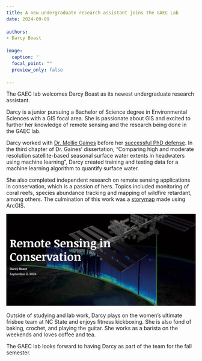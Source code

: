 ```yaml
---
title: A new undergraduate research assistant joins the GAEC Lab
date: 2024-09-09

authors:
- Darcy Boast

image:
  caption: ''
  focal_point: ""
  preview_only: false

---
```


The GAEC lab welcomes Darcy Boast as its newest undergraduate research assistant.  

<!--more-->

Darcy is a junior pursuing a Bachelor of Science degree in Environmental Sciences with a GIS focal area. She is passionate about GIS and excited to further her knowledge of remote sensing and the research being done in the GAEC lab. 

Darcy worked with <a href = "https://gaec-lab.netlify.app/author/mollie-d.-gaines/"> Dr. Mollie Gaines</a> before her <a href = "https://gaec-lab.netlify.app/post/24-07-01-mollie-pass/"> successful PhD defense</a>. In the third chapter of Dr. Gaines’ dissertation, “Comparing high and moderate resolution satellite-based seasonal surface water extents in headwaters using machine learning”, Darcy created training and testing data for a machine learning algorithm to quantify surface water. 

She also completed independent research on remote sensing applications in conservation, which is a passion of hers. Topics included monitoring of coral reefs, species abundance tracking and mapping of wildfire retardant, among others. The culmination of this work was a <a href = "https://arcg.is/0XGfGa0"> storymap</a> made using ArcGIS. 

<img src="storymap.jpg" alt="image is not available">

Outside of studying and lab work, Darcy plays on the women’s ultimate frisbee team at NC State and enjoys fitness kickboxing. She is also fond of baking, crochet, and playing the guitar. She works as a barista on the weekends and loves coffee and tea. 

The GAEC lab looks forward to having Darcy as part of the team for the fall semester.  


<!-- ## Social Media Buzz:
<blockquote class="twitter-tweet"><p lang="en" dir="ltr">Super proud of my lab&#39;s Ph.D. students presenting at the <a href="https://twitter.com/NCStateCNR?ref_src=twsrc%5Etfw">@NCStateCNR</a> graduate research symposium, on <a href="https://twitter.com/hashtag/floods?src=hash&amp;ref_src=twsrc%5Etfw">#floods</a>, how future climate and land use change scenarios will impact surface <a href="https://twitter.com/hashtag/water?src=hash&amp;ref_src=twsrc%5Etfw">#water</a> resources in the southeastern US, &amp; <a href="https://twitter.com/has -->

